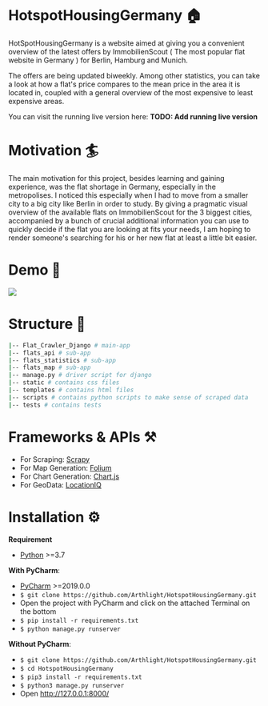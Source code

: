
# HotspotHousingGermany :house:
HotSpotHousingGermany is a website aimed at giving you a convenient overview of the latest offers by ImmobilienScout ( The most popular flat website in Germany ) for Berlin, Hamburg and Munich.

The offers are being updated biweekly. Among other statistics, you can take a look at how a flat's price compares to the mean price in the area it is located in, coupled with a general overview of the most expensive to least expensive areas.

You can visit the running live version here: **TODO: Add running live version**

# Motivation :surfer:
The main motivation for this project, besides learning and gaining experience, was the flat shortage in Germany, especially in the metropolises. I noticed this especially when I had to move from a smaller city to a big city like Berlin in order to study. By giving a pragmatic visual overview of the available flats on ImmobilienScout for the 3 biggest cities, accompanied by a bunch of crucial additional information you can use to quickly decide if the flat you are looking at fits your needs, I am hoping to render someone's searching for his or her new flat at least a little bit easier.

# Demo :movie_camera:
![](Demo/Demo.gif)

# Structure :open_file_folder:

```bash
|-- Flat_Crawler_Django # main-app
|-- flats_api # sub-app
|-- flats_statistics # sub-app
|-- flats_map # sub-app
|-- manage.py # driver script for django
|-- static # contains css files
|-- templates # contains html files
|-- scripts # contains python scripts to make sense of scraped data
|-- tests # contains tests
```

# Frameworks & APIs :hammer_and_pick:
- For Scraping: [Scrapy](https://scrapy.org/)
- For Map Generation: [Folium](https://python-visualization.github.io/folium/)
- For Chart Generation: [Chart.js](https://www.chartjs.org/)
- For GeoData: [LocationIQ](https://locationiq.com/)


# Installation :gear:
**Requirement**
- [Python](https://www.python.org) >=3.7

**With PyCharm**:
- [PyCharm](https://www.jetbrains.com/pycharm/) >=2019.0.0
- ```$ git clone https://github.com/Arthlight/HotspotHousingGermany.git```
- Open the project with PyCharm and click on the attached Terminal on the bottom
- ```$ pip install -r requirements.txt```
- ```$ python manage.py runserver```

**Without PyCharm**:
- ```$ git clone https://github.com/Arthlight/HotspotHousingGermany.git```
- ```$ cd HotspotHousingGermany```
- ```$ pip3 install -r requirements.txt```
- ```$ python3 manage.py runserver```
- Open http://127.0.0.1:8000/



